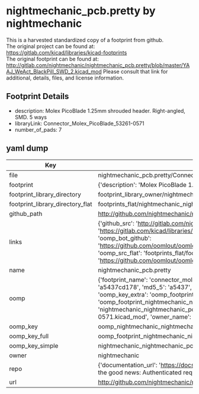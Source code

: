 # nightmechanic_pcb.pretty by nightmechanic  
This is a harvested standardized copy of a footprint from github.  
The original project can be found at:  
https://gitlab.com/kicad/libraries/kicad-footprints  
The original footprint can be found at:
http://gitlab.com/nightmechanic/nightmechanic_pcb.pretty/blob/master/YAAJ_WeAct_BlackPill_SWD_2.kicad_mod
Please consult that link for additional, details, files, and license information.  
## Footprint Details
* description: Molex PicoBlade 1.25mm shrouded header. Right-angled, SMD. 5 ways  
* libraryLink: Connector_Molex_PicoBlade_53261-0571  
* number_of_pads: 7  
## yaml dump  
| Key | Value |  
| --- | --- |  
| file | nightmechanic_pcb.pretty/Connector_Molex_PicoBlade_53261-0571.kicad_mod |  
| footprint | {'description': 'Molex PicoBlade 1.25mm shrouded header. Right-angled, SMD. 5 ways', 'libraryLink': 'Connector_Molex_PicoBlade_53261-0571', 'number_of_pads': 7} |  
| footprint_library_directory | footprint_library_owner/nightmechanic_nightmechanic_pcb.pretty |  
| footprint_library_directory_flat | footprints_flat/nightmechanic_nightmechanic_pcb_connector_molex_picoblade_53261_0571/working |  
| github_path | http://github.com/nightmechanic/nightmechanic_pcb.pretty/blob/master/Connector_Molex_PicoBlade_53261-0571.kicad_mod |  
| links | {'github_src': 'http://gitlab.com/nightmechanic/nightmechanic_pcb.pretty/blob/master/YAAJ_WeAct_BlackPill_SWD_2.kicad_mod', 'github_src_repo': 'https://gitlab.com/kicad/libraries/kicad-footprints', 'oomp_bot': 'footprints/nightmechanic_nightmechanic_pcb_connector_molex_picoblade_53261_0571/working', 'oomp_bot_github': 'https://github.com/oomlout/oomlout_oomp_footprint_bot/tree/main/footprints/nightmechanic_nightmechanic_pcb_connector_molex_picoblade_53261_0571/working', 'oomp_src_flat': 'footprints_flat/footprints_flat/nightmechanic_nightmechanic_pcb_connector_molex_picoblade_53261_0571/working', 'oomp_src_flat_github': 'https://github.com/oomlout/oomlout_oomp_footprint_src/tree/main/footprints_flat/nightmechanic_nightmechanic_pcb_connector_molex_picoblade_53261_0571/working'} |  
| name | nightmechanic_pcb.pretty |  
| oomp | {'footprint_name': 'connector_molex_picoblade_53261_0571', 'library_name': 'nightmechanic_pcb', 'md5': 'a5437cd178e73548a702f739152e0051', 'md5_10': 'a5437cd178', 'md5_5': 'a5437', 'md5_6': 'a5437c', 'oomp_key': 'oomp_nightmechanic_nightmechanic_pcb_connector_molex_picoblade_53261_0571', 'oomp_key_extra': 'oomp_footprint_nightmechanic_nightmechanic_pcb_connector_molex_picoblade_53261_0571', 'oomp_key_full': 'oomp_footprint_nightmechanic_nightmechanic_pcb_connector_molex_picoblade_53261_0571_a5437c', 'oomp_key_simple': 'nightmechanic_nightmechanic_pcb_connector_molex_picoblade_53261_0571', 'original_filename': 'nightmechanic_pcb.pretty/Connector_Molex_PicoBlade_53261-0571.kicad_mod', 'owner_name': 'nightmechanic'} |  
| oomp_key | oomp_nightmechanic_nightmechanic_pcb_connector_molex_picoblade_53261_0571 |  
| oomp_key_full | oomp_footprint_nightmechanic_nightmechanic_pcb_connector_molex_picoblade_53261_0571 |  
| oomp_key_simple | nightmechanic_nightmechanic_pcb_connector_molex_picoblade_53261_0571 |  
| owner | nightmechanic |  
| repo | {'documentation_url': 'https://docs.github.com/rest/overview/resources-in-the-rest-api#rate-limiting', 'message': "API rate limit exceeded for 84.66.173.59. (But here's the good news: Authenticated requests get a higher rate limit. Check out the documentation for more details.)"} |  
| url | http://github.com/nightmechanic/nightmechanic_pcb.pretty |  

